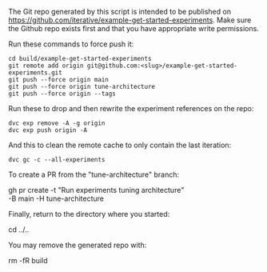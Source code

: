 The Git repo generated by this script is intended to be published on
https://github.com/iterative/example-get-started-experiments. Make sure the Github repo
exists first and that you have appropriate write permissions.

Run these commands to force push it:

```
cd build/example-get-started-experiments
git remote add origin git@github.com:<slug>/example-get-started-experiments.git
git push --force origin main
git push --force origin tune-architecture
git push --force origin --tags
```

Run these to drop and then rewrite the experiment references on the repo:

```
dvc exp remove -A -g origin
dvc exp push origin -A
```

And this to clean the remote cache to only contain the last iteration:

```
dvc gc -c --all-experiments
```

To create a PR from the "tune-architecture" branch:

gh pr create -t "Run experiments tuning architecture" \
   -B main -H tune-architecture

Finally, return to the directory where you started:

cd ../..

You may remove the generated repo with:

rm -fR build
